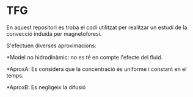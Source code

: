 # TFG
En aquest repositori es troba el codi utilitzat per realitzar un estudi de la convecció induïda per magnetoforesi. 

S'efectuen diverses aproximacions:

*Model no hidrodinàmic: no es té en compte l'efecte del fluid.

*AproxA: Es considera que la concentració és uniforme i constant en el temps.

*AproxB: Es negligeix la difusió
